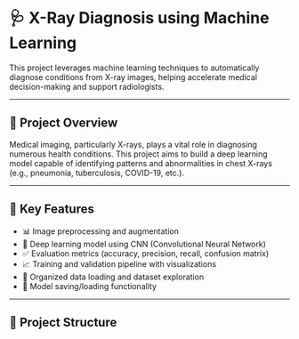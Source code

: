 # 🩺 X-Ray Diagnosis using Machine Learning

This project leverages machine learning techniques to automatically diagnose conditions from X-ray images, helping accelerate medical decision-making and support radiologists.

---

## 📌 Project Overview

Medical imaging, particularly X-rays, plays a vital role in diagnosing numerous health conditions. This project aims to build a deep learning model capable of identifying patterns and abnormalities in chest X-rays (e.g., pneumonia, tuberculosis, COVID-19, etc.).

---

## 🧠 Key Features

- 📊 Image preprocessing and augmentation
- 🧠 Deep learning model using CNN (Convolutional Neural Network)
- ✅ Evaluation metrics (accuracy, precision, recall, confusion matrix)
- 📈 Training and validation pipeline with visualizations
- 📁 Organized data loading and dataset exploration
- 💾 Model saving/loading functionality

---

## 📂 Project Structure

